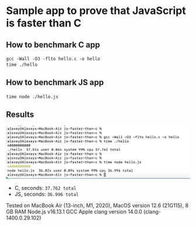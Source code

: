 # Sample app to prove that JavaScript is faster than C

## How to benchmark C app

```
gcc -Wall -O3 -flto hello.c -o hello
time ./hello
```

## How to benchmark JS app

```
time node ./hello.js
```

## Results

![benchmarking](profile-screenshot.png "Benchmarking screenshot")

- C, seconds: `37.762 total`
- JS, seconds: `36.996 total`

Tested on MacBook Air (13-inch, M1, 2020), MacOS version 12.6 (21G115), 8 GB RAM
Node.js v16.13.1
GCC Apple clang version 14.0.0 (clang-1400.0.29.102)
